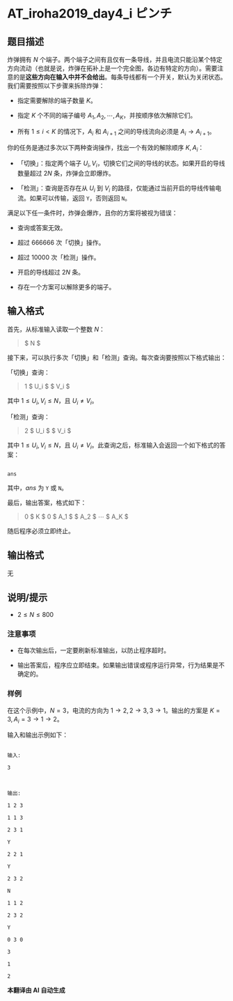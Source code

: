# AT_iroha2019_day4_i ピンチ

## 题目描述

炸弹拥有 $N$ 个端子。两个端子之间有且仅有一条导线，并且电流只能沿某个特定方向流动（也就是说，炸弹在拓补上是一个完全图，各边有特定的方向）。需要注意的是**这些方向在输入中并不会给出**。每条导线都有一个开关，默认为关闭状态。我们需要按照以下步骤来拆除炸弹：

- 指定需要解除的端子数量 $K$。
- 指定 $K$ 个不同的端子编号 $A_1, A_2, \cdots, A_K$，并按顺序依次解除它们。
- 所有 $1 \leq i < K$ 的情况下，$A_i$ 和 $A_{i+1}$ 之间的导线流向必须是 $A_i \rightarrow A_{i+1}$。

你的任务是通过多次以下两种查询操作，找出一个有效的解除顺序 $K, A_i$：

- 「切换」：指定两个端子 $U_i, V_i$，切换它们之间的导线的状态。如果开启的导线数量超过 $2N$ 条，炸弹会立即爆炸。
- 「检测」：查询是否存在从 $U_i$ 到 $V_i$ 的路径，仅能通过当前开启的导线传输电流。如果可以传输，返回 `Y`，否则返回 `N`。

满足以下任一条件时，炸弹会爆炸，且你的方案将被视为错误：

- 查询或答案无效。
- 超过 $666666$ 次「切换」操作。
- 超过 $10000$ 次「检测」操作。
- 开启的导线超过 $2N$ 条。
- 存在一个方案可以解除更多的端子。

## 输入格式

首先，从标准输入读取一个整数 $N$：

> $ N $

接下来，可以执行多次「切换」和「检测」查询。每次查询要按照以下格式输出：

「切换」查询：

> 1 $ U_i $ $ V_i $

其中 $1 \leq U_i, V_i \leq N$，且 $U_i \neq V_i$。

「检测」查询：

> 2 $ U_i $ $ V_i $

其中 $1 \leq U_i, V_i \leq N$，且 $U_i \neq V_i$。此查询之后，标准输入会返回一个如下格式的答案：

```
ans
```

其中，$ans$ 为 `Y` 或 `N`。

最后，输出答案，格式如下：

> 0 $ K $ 0 $ A_1 $ $ A_2 $ $\cdots$ $ A_K $

随后程序必须立即终止。

## 输出格式

无

## 说明/提示

- $2 \leq N \leq 800$

### 注意事项

- 在每次输出后，一定要刷新标准输出，以防止程序超时。
- 输出答案后，程序应立即结束。如果输出错误或程序运行异常，行为结果是不确定的。

### 样例

在这个示例中，$N = 3$，电流的方向为 $1 \rightarrow 2, 2 \rightarrow 3, 3 \rightarrow 1$。输出的方案是 $K = 3, A_i = 3 \rightarrow 1 \rightarrow 2$。

输入和输出示例如下：
```
输入: 
3  

输出: 
1 2 3  
1 1 3  
2 3 1  
Y  
2 2 1  
Y  
2 3 2  
N  
1 1 2  
2 3 2  
Y  
0 3 0  
3  
1  
2  
```

 **本翻译由 AI 自动生成**